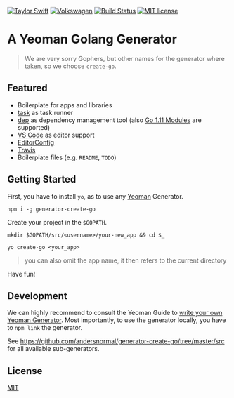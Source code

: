 [![Taylor Swift](https://img.shields.io/badge/secured%20by-taylor%20swift-brightgreen.svg)](https://twitter.com/SwiftOnSecurity)
[![Volkswagen](https://auchenberg.github.io/volkswagen/volkswargen_ci.svg?v=1)](https://github.com/auchenberg/volkswagen)
[![Build Status](https://travis-ci.org/andersnormal/generator-create-go.svg?branch=master)](https://travis-ci.org/andersnormal/generator-create-go)
[![MIT license](http://img.shields.io/badge/license-MIT-brightgreen.svg)](http://opensource.org/licenses/MIT)

# A Yeoman Golang Generator

> We are very sorry Gophers, but other names for the generator where taken, so we choose `create-go`.

## Featured

- Boilerplate for apps and libraries
- [task](https://github.com/go-task) as task runner
- [dep](https://github.com/golang/dep) as dependency management tool (also [Go 1.11 Modules](https://github.com/golang/go/wiki/Modules) are supported)
- [VS Code](https://code.visualstudio.com/) as editor support
- [EditorConfig](https://editorconfig.org/)
- [Travis](https://travis-ci.org/)
- Boilerplate files (e.g. `README`, `TODO`)

## Getting Started

First, you have to install `yo`, as to use any [Yeoman](http://yeoman.io/) Generator.

```
npm i -g generator-create-go
```

Create your project in the `$GOPATH`.

```
mkdir $GOPATH/src/<username>/your-new_app && cd $_
```

```
yo create-go <your_app>
```

> you can also omit the app name, it then refers to the current directory

Have fun!

## Development

We can highly recommend to consult the Yeoman Guide to [write your own Yeoman Generator](http://yeoman.io/authoring/). Most importantly, to use the generator locally, you have to `npm link` the generator.

See https://github.com/andersnormal/generator-create-go/tree/master/src for all available sub-generators.

## License

[MIT](/LICENSE)
